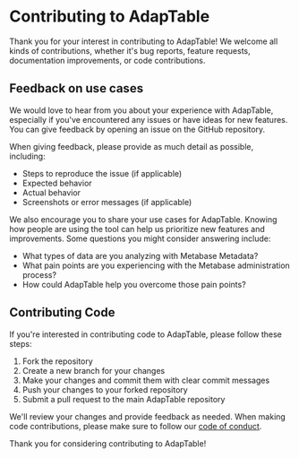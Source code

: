 # Contributing to AdapTable

Thank you for your interest in contributing to AdapTable! We welcome all kinds of contributions, whether it's bug reports, feature requests, documentation improvements, or code contributions.

## Feedback on use cases

We would love to hear from you about your experience with AdapTable, especially if you've encountered any issues or have ideas for new features. 
You can give feedback by opening an issue on the GitHub repository.

When giving feedback, please provide as much detail as possible, including:

- Steps to reproduce the issue (if applicable)
- Expected behavior
- Actual behavior
- Screenshots or error messages (if applicable)

We also encourage you to share your use cases for AdapTable. Knowing how people are using the tool can help us prioritize new features and improvements. 
Some questions you might consider answering include:

- What types of data are you analyzing with Metabase Metadata?
- What pain points are you experiencing with the Metabase administration process?
- How could AdapTable help you overcome those pain points?

## Contributing Code

If you're interested in contributing code to AdapTable, please follow these steps:

1. Fork the repository
2. Create a new branch for your changes
3. Make your changes and commit them with clear commit messages
4. Push your changes to your forked repository
5. Submit a pull request to the main AdapTable repository

We'll review your changes and provide feedback as needed. When making code contributions, please make sure to follow our [code of conduct](CODE_OF_CONDUCT.md).

Thank you for considering contributing to AdapTable!